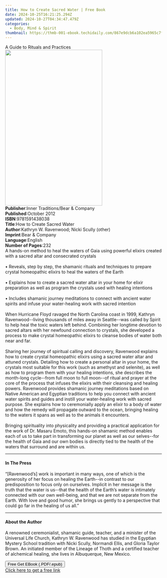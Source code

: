 ```yaml
---
title: How to Create Sacred Water | Free Book
date: 2024-10-25T16:21:25.294Z
updated: 2024-10-27T04:34:47.479Z
categories:
  - Body, Mind & Spirit
thumbnail: https://thmb-001-ebook.techidaily.com/867e9dcb6a102ea5965c7f47b3cba09c6339f3b9790fab03e55b23c4d402e4df.jpg
---
```

<main id="book-container">
  <div class="flex flex-col">
    <div class="book-brief flex-1 py-6 px-4 sm:p-6 md:py-10 md:px-8">
      <!-- brief-->
      <div class="book-brief-main">A Guide to Rituals and Practices</div>
    </div>
    <div
      class="book-meta-info flex-1 grid gap-4 col-start-1 col-end-3 row-start-1 sm:mb-6 sm:grid-cols-4 lg:gap-6 lg:col-start-2 lg:row-end-6 lg:row-span-6 lg:mb-0"
    >
      <div
        class="book-meta-info-left place-content-center mt-4 p-4 text-sm leading-6 col-start-2 col-span-2 dark:text-slate-400"
      >
        <img
          class="w-full h-500 object-cover rounded-lg sm:h-255 sm:col-span-2 lg:col-span-full"
          src="https://img-001-ebook.techidaily.com/2f79af8e39c953c42483014cbe438803c38cf60bc0697e7ce8a97bb8e8f0a8ee.jpg"
          alt=""
          width="312"
          height="500"
        />
      </div>
      <div
        class="book-meta-info-right mt-2 col-start-1 row-start-2 col-span-3 self-center"
      >
        <!-- meta data  -->
        <div class="flex flex-col px-4 md:px-8">
          <div class="flex-1">
            <strong>Publisher</strong>:<span class="px-2"
              >Inner Traditions/Bear &amp; Company</span
            >
          </div>
          <div class="flex-1">
            <strong>Published</strong>:<span class="px-2">October 2012</span>
          </div>
          <div class="flex-1">
            <strong>ISBN</strong>:<span class="px-2">9781591438038</span>
          </div>
          <div class="flex-1">
            <strong>Title</strong>:<span class="px-2"
              >How to Create Sacred Water</span
            >
          </div>
          <div class="flex-1">
            <strong>Author</strong>:<span class="px-2"
              >Kathryn W. Ravenwood; Nicki Scully (other)</span
            >
          </div>
          <div class="flex-1">
            <strong>Imprint</strong>:<span class="px-2"
              >Bear &amp; Company</span
            >
          </div>
          <div class="flex-1">
            <strong>Language</strong>:<span class="px-2">English</span>
          </div>
          <div class="flex-1">
            <strong>Number of Pages</strong>:<span class="px-2">232</span>
          </div>
        </div>
      </div>
    </div>
    <div class="book-description flex-1 py-6 px-4 sm:p-6 md:py-10 md:px-8">
      <div class="book-description-main">
        <div accordion-content="" id="description">
          A hands-on method to heal the waters of Gaia using powerful elixirs
          created with a sacred altar and consecrated crystals <br />
          <br />• Reveals, step by step, the shamanic rituals and techniques to
          prepare crystal homeopathic elixirs to heal the waters of the Earth
          <br />
          <br />• Explains how to create a sacred water altar in your home for
          elixir preparation as well as program the crystals used with healing
          intentions <br />
          <br />• Includes shamanic journey meditations to connect with ancient
          water spirits and infuse your water-healing work with sacred intention
          <br />
          <br />When Hurricane Floyd ravaged the North Carolina coast in 1999,
          Kathryn Ravenwood--living thousands of miles away in Seattle--was
          called by Spirit to help heal the toxic waters left behind. Combining
          her longtime devotion to sacred altars with her newfound connection to
          crystals, she developed a process to make crystal homeopathic elixirs
          to cleanse bodies of water both near and far. <br />
          <br />Sharing her journey of spiritual calling and discovery,
          Ravenwood explains how to create crystal homeopathic elixirs using a
          sacred water altar and attuned crystals. Detailing how to create a
          personal altar in your home, the crystals most suitable for this work
          (such as amethyst and selenite), as well as how to program them with
          your healing intentions, she describes the month-long cycle--from full
          moon to full moon--of ritual and prayer at the core of the process
          that infuses the elixirs with their cleansing and healing powers.
          Ravenwood provides shamanic journey meditations based on Native
          American and Egyptian traditions to help you connect with ancient
          water spirits and guides and instill your water-healing work with
          sacred purpose. She explains how to ceremonially apply an elixir to a
          body of water and how the remedy will propagate outward to the ocean,
          bringing healing to the waters it spans as well as to the animals it
          encounters. <br />
          <br />Bringing spirituality into physicality and providing a practical
          application for the work of Dr. Masaru Emoto, this hands-on shamanic
          method enables each of us to take part in transforming our planet as
          well as our selves--for the health of Gaia and our own bodies is
          directly tied to the health of the waters that surround and are within
          us.
        </div>
        <div class="accordion-fader"></div>
      </div>
    </div>
    <div class="book-excerpts flex-1 py-6 px-4 sm:p-6 md:py-10 md:px-8">
      <!-- excerpts-->
      <div class="book-excerpts-main">
        <hr />
        <h4 class="placeholder placeholder-heading">
          <span>In The Press</span>
        </h4>
        <p>
          “[Ravenwood’s] work is important in many ways, one of which is the
          generosity of her focus on healing the Earth--in contrast to our
          predisposition to focus only on ourselves. Implicit in her message is
          the truth that the water is us--that the health of the Earth’s water
          is intimately connected with our own well-being, and that we are not
          separate from the Earth. With love and good humor, she brings us
          gently to a perspective that could go far in the healing of us all.”
        </p>
      </div>
    </div>
    <div class="book-about-author flex-1 py-6 px-4 sm:p-6 md:py-10 md:px-8">
      <!-- about author-->
      <div class="book-main-author-main">
        <hr />
        <h4 class="placeholder placeholder-heading">
          <span>About the Author</span>
        </h4>
        <p>
          A renowned ceremonialist, shamanic guide, teacher, and a minister of
          the Universal Life Church, Kathryn W. Ravenwood has studied in the
          Egyptian Mystery School tradition with Nicki Scully, Normandi Ellis,
          and Gloria Taylor Brown. An initiated member of the Lineage of Thoth
          and a certified teacher of alchemical healing, she lives in
          Albuquerque, New Mexico.
        </p>
      </div>
    </div>
    <div class="book-free-get flex-1 py-6 px-4 sm:p-6 md:py-10 md:px-8">
      <button
        id="btn-free-get"
        class="bg-blue-500 hover:bg-blue-700 text-white font-bold py-2 px-4 rounded"
      >
        Free Get EBook (.PDF/.epub)
      </button>
      <div id="countdown-display" class="px-2 text-lg mt-2"></div>
      <a
        id="free-link"
        class="hidden bg-blue-500 hover:bg-blue-700 text-white font-bold py-2 px-4 rounded"
        href="https://www.ebooks.com/en-us/book/95782453/how-to-create-sacred-water/kathryn-w-ravenwood/"
        target="_blank"
        >Click here to get a free link</a
      >
    </div>
    <script>
      let countdownTime = 0;
      let countdownInterval = null;
      document
        .getElementById('btn-free-get')
        .addEventListener('click', startCountdown);
      function startCountdown() {
        countdownTime = new Date().getTime() + 60000 * 3;
        countdownInterval = setInterval(updateCountdown, 1000);
        document.getElementById('btn-free-get').disabled = true;
        document
          .getElementById('btn-free-get')
          .classList.add('bg-gray-500', 'cursor-not-allowed');
      }
      function updateCountdown() {
        let currentTime = new Date().getTime();
        let timeLeft = countdownTime - currentTime;
        let secondsLeft = Math.floor(timeLeft / 1000);
        document.getElementById('countdown-display').innerHTML =
          `Remaining time: ${secondsLeft} seconds.`;
        if (secondsLeft <= 0) {
          clearInterval(countdownInterval);
          document.getElementById('btn-free-get').classList.add('hidden');
          document.getElementById('free-link').classList.remove('hidden');
          document.getElementById('countdown-display').innerHTML = '';
        }
      }
    </script>
  </div>
</main>

<ins class="adsbygoogle"
      style="display:block"
      data-ad-client="ca-pub-7571918770474297"
      data-ad-slot="8358498916"
      data-ad-format="auto"
      data-full-width-responsive="true"></ins>
    